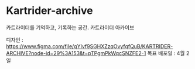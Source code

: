 # Kartrider-archive
카트라이더를 기억하고, 기록하는 공간. 카트라이더 아카이브

디자인 : https://www.figma.com/file/qYIvf9SGHXZzqOvyfqfQuB/KARTRIDER-ARCHIVE?node-id=29%3A153&t=pTPgmPkWqcSNZFE2-1
목표 배포일 : 4월 2일
